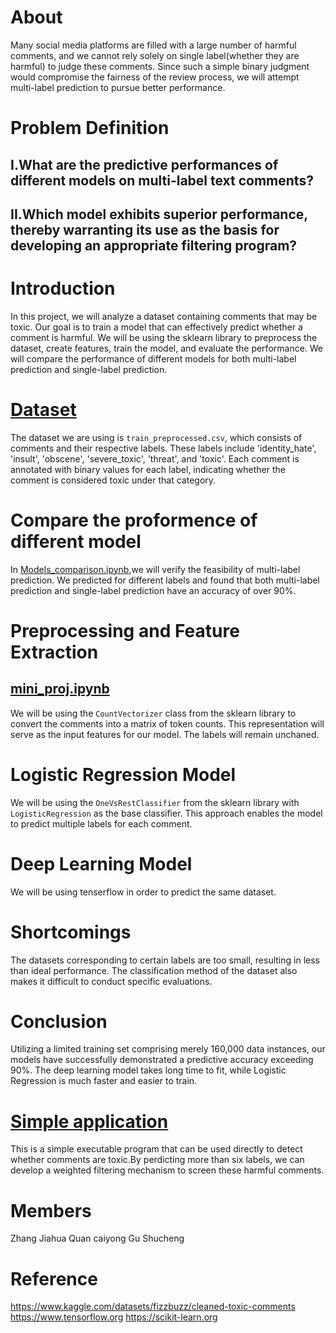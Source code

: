 # About
Many social media platforms are filled with a large number of harmful comments, and we cannot rely solely on single label(whether they are harmful) to judge these comments. Since such a simple binary judgment would compromise the fairness of the review process, we will attempt multi-label prediction to pursue better performance.

# Problem Definition
## I.What are the predictive performances of different models on multi-label text comments?
## II.Which model exhibits superior performance, thereby warranting its use as the basis for developing an appropriate filtering program?

# Introduction

In this project, we will analyze a dataset containing comments that may be toxic. Our goal is to train a model that can effectively predict whether a comment is harmful. We will be using the sklearn library to preprocess the dataset, create features, train the model, and evaluate the performance. We will compare the performance of different models for both multi-label prediction and single-label prediction.

# [Dataset](https://www.kaggle.com/datasets/fizzbuzz/cleaned-toxic-comments)

The dataset we are using is `train_preprocessed.csv`, which consists of comments and their respective labels. These labels include 'identity_hate', 'insult', 'obscene', 'severe_toxic', 'threat', and 'toxic'. Each comment is annotated with binary values for each label, indicating whether the comment is considered toxic under that category.

# Compare the proformence of different model

In [Models_comparison.ipynb](https://github.com/Paraworks/SC1015-mini-project-detecting_toxic_comments/blob/main/Models_comparison.ipynb),we will verify the feasibility of multi-label prediction. We predicted for different labels and found that both multi-label prediction and single-label prediction have an accuracy of over 90%.

# Preprocessing and Feature Extraction
## [mini_proj.ipynb](https://github.com/Paraworks/SC1015-mini-project-detecting_toxic_comments/blob/main/mini_proj.ipynb)
We will be using the `CountVectorizer` class from the sklearn library to convert the comments into a matrix of token counts. This representation will serve as the input features for our model. The labels will remain unchaned.

# Logistic Regression Model

We will be using the `OneVsRestClassifier` from the sklearn library with `LogisticRegression` as the base classifier. This approach enables the model to predict multiple labels for each comment.


# Deep Learning Model

We will be using tenserflow in order to predict the same dataset.

# Shortcomings

The datasets corresponding to certain labels are too small, resulting in less than ideal performance. The classification method of the dataset also makes it difficult to conduct specific evaluations.

# Conclusion

Utilizing a limited training set comprising merely 160,000 data instances, our models have successfully demonstrated a predictive accuracy exceeding 90%. The deep learning model takes long time to fit, while Logistic Regression is much faster and easier to train. 

# [Simple application](https://github.com/Paraworks/SC1015-mini-project-detecting_toxic_comments/blob/main/core.ipynb)

This is a simple executable program that can be used directly to detect whether comments are toxic.By perdicting more than six labels, we can develop a weighted filtering mechanism to screen these harmful comments. 



# Members 
Zhang Jiahua
Quan caiyong
Gu Shucheng
# Reference
https://www.kaggle.com/datasets/fizzbuzz/cleaned-toxic-comments
https://www.tensorflow.org
https://scikit-learn.org
